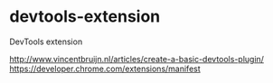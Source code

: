 # devtools-extension
DevTools extension

http://www.vincentbruijn.nl/articles/create-a-basic-devtools-plugin/
https://developer.chrome.com/extensions/manifest
